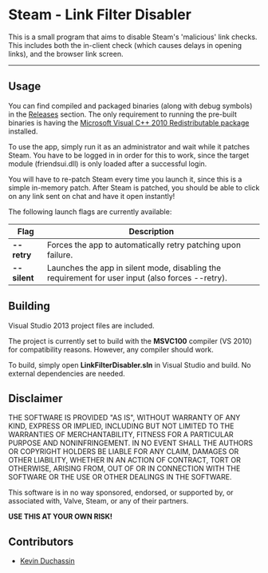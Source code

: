 # Steam - Link Filter Disabler

This is a small program that aims to disable Steam's 'malicious' link checks. 
This includes both the in-client check (which causes delays in opening links), and the browser link screen. 

----------

## Usage

You can find compiled and packaged binaries (along with debug symbols) in the [Releases][1] section. 
The only requirement to running the pre-built binaries is having the [Microsoft Visual C++ 2010 Redistributable package][2] installed.

To use the app, simply run it as an administrator and wait while it patches Steam.
You have to be logged in in order for this to work, since the target module (friendsui.dll) is only loaded after a successful login.

You will have to re-patch Steam every time you launch it, since this is a simple in-memory patch.
After Steam is patched, you should be able to click on any link sent on chat and have it open instantly!

The following launch flags are currently available:

| Flag          | Description                                                                                      |
| ------------- | ------------------------------------------------------------------------------------------------ |
| **--retry**   | Forces the app to automatically retry patching upon failure.                                     |
| **--silent**  | Launches the app in silent mode, disabling the requirement for user input (also forces --retry). |

## Building

Visual Studio 2013 project files are included. 

The project is currently set to build with the **MSVC100** compiler (VS 2010) for compatibility reasons.
However, any compiler should work.

To build, simply open **LinkFilterDisabler.sln** in Visual Studio and build.
No external dependencies are needed.

## Disclaimer 

THE SOFTWARE IS PROVIDED "AS IS", WITHOUT WARRANTY OF ANY KIND, EXPRESS OR IMPLIED, INCLUDING BUT NOT LIMITED TO THE WARRANTIES OF MERCHANTABILITY, FITNESS FOR A PARTICULAR PURPOSE AND NONINFRINGEMENT. IN NO EVENT SHALL THE AUTHORS OR COPYRIGHT HOLDERS BE LIABLE FOR ANY CLAIM, DAMAGES OR OTHER LIABILITY, WHETHER IN AN ACTION OF CONTRACT, TORT OR OTHERWISE, ARISING FROM, OUT OF OR IN CONNECTION WITH THE SOFTWARE OR THE USE OR OTHER DEALINGS IN THE SOFTWARE.

This software is in no way sponsored, endorsed, or supported by, or associated with, Valve, Steam, or any of their partners.

**USE THIS AT YOUR OWN RISK!**

## Contributors

 - [Kevin Duchassin][3]


  [1]: https://github.com/OrfeasZ/SteamLinkFilterDisabler/releases
  [2]: http://www.microsoft.com/en-us/download/details.aspx?id=5555
  [3]: https://github.com/Efuveo